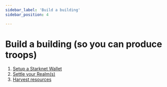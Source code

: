 ```yaml
---
sidebar_label: 'Build a building'
sidebar_position: 4

---
```


# Build a building (so you can produce troops)

1. [Setup a Starknet Wallet](./wallet.md)
2. [Settle your Realm(s)](./settle.md)
3. [Harvest resources](./harvest.md)
